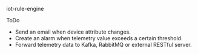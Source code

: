 iot-rule-engine

ToDo
- Send an email when device attribute changes.
- Create an alarm when telemetry value exceeds a certain threshold.
- Forward telemetry data to Kafka, RabbitMQ or external RESTful server.
 